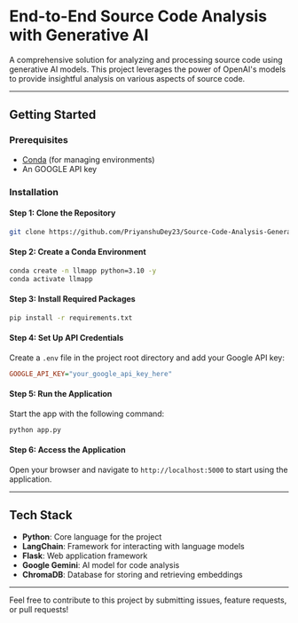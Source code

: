 


# End-to-End Source Code Analysis with Generative AI

A comprehensive solution for analyzing and processing source code using generative AI models. This project leverages the power of OpenAI's models to provide insightful analysis on various aspects of source code.

---

## Getting Started

### Prerequisites

- [Conda](https://docs.conda.io/projects/conda/en/latest/user-guide/install/) (for managing environments)
- An GOOGLE API key 

### Installation

#### Step 1: Clone the Repository

```bash
git clone https://github.com/PriyanshuDey23/Source-Code-Analysis-Generative-AI.git

```

#### Step 2: Create a Conda Environment

```bash
conda create -n llmapp python=3.10 -y
conda activate llmapp
```

#### Step 3: Install Required Packages

```bash
pip install -r requirements.txt
```

#### Step 4: Set Up API Credentials

Create a `.env` file in the project root directory and add your Google API key:

```ini
GOOGLE_API_KEY="your_google_api_key_here"
```

#### Step 5: Run the Application

Start the app with the following command:

```bash
python app.py
```

#### Step 6: Access the Application

Open your browser and navigate to `http://localhost:5000` to start using the application.

---

## Tech Stack

- **Python**: Core language for the project
- **LangChain**: Framework for interacting with language models
- **Flask**: Web application framework
- **Google Gemini**: AI model for code analysis
- **ChromaDB**: Database for storing and retrieving embeddings

---

Feel free to contribute to this project by submitting issues, feature requests, or pull requests!
